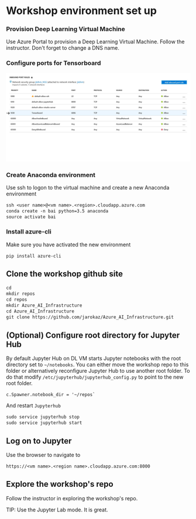 

# Workshop environment set up

### Provision Deep Learning Virtual Machine
Use Azure Portal to provision a Deep Learning Virtual Machine. Follow the instructor. Don't forget to change a DNS name.

### Configure ports for Tensorboard

![Tensorboard ports](images/tensorboard.jpg)
### Create Anaconda environment
Use ssh to logon to the virtual machine and create a new Anaconda environment
```
ssh <user name>@<vm name>.<region>.cloudapp.azure.com
conda create -n bai python=3.5 anaconda
source activate bai
```
### Install azure-cli 
Make sure you have activated the new environment
```
pip install azure-cli
```

## Clone the workshop github site
```
cd
mkdir repos
cd repos
mkdir Azure_AI_Infrastructure
cd Azure_AI_Infrastructure
git clone https://github.com/jarokaz/Azure_AI_Infrastructure.git
```

## (Optional) Configure root directory for Jupyter Hub
By default Jupyter Hub on DL VM starts Jupyter notebooks with the root directory set to `~/notebooks`. You can either move the workshop repo to this folder or alternatively reconfigure Jupyter Hub to use another root folder. To do that modify `/etc/jupyterhub/jupyterhub_config.py` to point to the new root folder.
```
c.Spawner.notebook_dir = '~/repos`
```
And restart `Jupyterhub`
```
sudo service jupyterhub stop
sudo service jupyterhub start
```



## Log on to Jupyter
Use the browser to navigate to
```
https://<vm name>.<region name>.cloudapp.azure.com:8000
```


## Explore the workshop's repo
Follow the instructor in exploring the workshop's repo. 

TIP: Use the Jupyter Lab mode. It is great.



